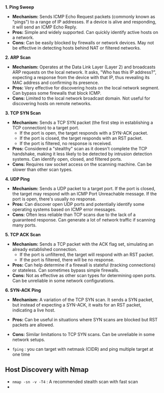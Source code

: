 

**1. Ping Sweep**

- **Mechanism:** Sends ICMP Echo Request packets (commonly known as "pings") to a range of IP addresses. If a device is alive and responding, it will send an ICMP Echo Reply.
- **Pros:** Simple and widely supported. Can quickly identify active hosts on a network.
- **Cons:** Can be easily blocked by firewalls or network devices. May not be effective in detecting hosts behind NAT or filtered networks.

**2. ARP Scan**

- **Mechanism:** Operates at the Data Link Layer (Layer 2) and broadcasts ARP requests on the local network. It asks, "Who has this IP address?", expecting a response from the device with that IP, thus revealing its MAC address and confirming its presence.
- **Pros:** Very effective for discovering hosts on the local network segment. Can bypass some firewalls that block ICMP.
- **Cons:** Limited to the local network broadcast domain. Not useful for discovering hosts on remote networks.

**3. TCP SYN Scan**

- **Mechanism:** Sends a TCP SYN packet (the first step in establishing a TCP connection) to a target port.
    - If the port is open, the target responds with a SYN-ACK packet.
    - If the port is closed, the target responds with an RST packet.
    - If the port is filtered, no response is received.
- **Pros:** Considered a "stealthy" scan as it doesn't complete the TCP handshake, making it less likely to be detected by intrusion detection systems. Can identify open, closed, and filtered ports.
- **Cons:** Requires raw socket access on the scanning machine. Can be slower than other scan types.

**4. UDP Ping**

- **Mechanism:** Sends a UDP packet to a target port. If the port is closed, the target may respond with an ICMP Port Unreachable message. If the port is open, there's usually no response.
- **Pros:** Can discover open UDP ports and potentially identify some operating systems based on ICMP error messages.
- **Cons:** Often less reliable than TCP scans due to the lack of a guaranteed response. Can generate a lot of network traffic if scanning many ports.

**5. TCP ACK Scan**

- **Mechanism:** Sends a TCP packet with the ACK flag set, simulating an already established connection.
    - If the port is unfiltered, the target will respond with an RST packet.
    - If the port is filtered, there will be no response.
- **Pros:** Can help determine if a firewall is stateful (tracking connections) or stateless. Can sometimes bypass simple firewalls.
- **Cons:** Not as effective as other scan types for determining open ports. Can be unreliable in some network configurations.

**6. SYN-ACK Ping**

- **Mechanism:** A variation of the TCP SYN scan. It sends a SYN packet, but instead of expecting a SYN-ACK, it waits for an RST packet, indicating a live host.
- **Pros:** Can be useful in situations where SYN scans are blocked but RST packets are allowed.
- **Cons:** Similar limitations to TCP SYN scans. Can be unreliable in some network setups.

- `fping` : you can target with netmask (CIDR) and ping multiple target at one time

## Host Discovery with Nmap
- `nmap -sn -v -T4` : A recommended stealth scan with fast scan 
- 